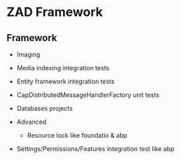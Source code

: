 ﻿# ZAD Framework

## Framework

- Imaging
- Media indexing integration tests
- Entity framework integration tests
- CapDistributedMessageHandlerFactory unit tests
- Databases projects

- Advanced
  - Resource lock like foundatio & abp
- Settings/Permissions/Features integration test like abp
